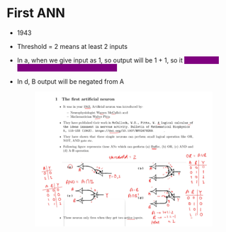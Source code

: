 # First ANN

* 1943
* Threshold = 2 means at least 2 inputs
* In a, when we give input as 1, so output will be 1 + 1, so it <mark style="color:purple;background-color:purple;">reaches the threshold 2, so it gives output as 1</mark>
*   In d, B output will be negated from A

    <figure><img src="../../.gitbook/assets/image (5) (1) (1) (1) (1) (1) (1) (1).png" alt=""><figcaption></figcaption></figure>
